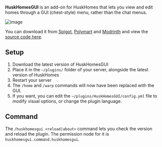 **HuskHomesGUI** is an add-on for HuskHomes that lets you view and edit homes through a GUI (chest-style) menu, rather than the chat menus.

![image](https://user-images.githubusercontent.com/31187453/216150666-aab981ba-3d44-471b-9e54-72dd5034bbee.png)

You can download it from [Spigot](https://www.spigotmc.org/resources/huskhomesgui.91059/), [Polymart](https://polymart.org/resource/huskhomesgui.928) and [Modrinth](https://modrinth.com/plugin/huskhomesgui) and view the [source code here](https://github.com/WiIIiam278/HuskHomesGUI).

## Setup
1. Download the latest version of HuskHomesGUI
2. Place it in the `~/plugins/` folder of your server, alongside the latest version of HuskHomes
3. Restart your server
4. The `/home` and `/warp` commands will now have been replaced with the GUI. 
5. If you want, you can edit the `~/plugins/HuskHomesGUI/config.yml` file to modify visual options, or change the plugin language.

## Command
The `/huskhomesgui <reload|about>` command lets you check the version and reload the plugin. The permission node for it is `huskhomesgui.command.huskhomesgui`.

